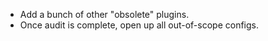 - Add a bunch of other "obsolete" plugins.
- Once audit is complete, open up all out-of-scope configs.
